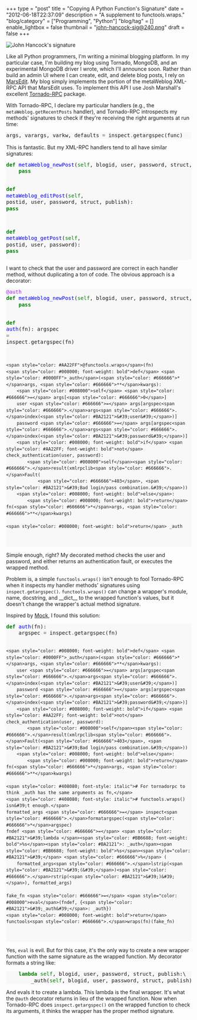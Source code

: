 +++
type = "post"
title = "Copying A Python Function's Signature"
date = "2012-06-18T22:37:09"
description = "A supplement to functools.wraps."
"blog/category" = ["Programming", "Python"]
"blog/tag" = []
enable_lightbox = false
thumbnail = "john-hancock-sig@240.png"
draft = false
+++

<p><img style="display:block; margin-left:auto; margin-right:auto;" src="john-hancock-sig.png" title="John Hancock's signature" /></p>
<p>Like all Python programmers, I'm writing a minimal blogging platform. In
my particular case, I'm building my blog using Tornado, MongoDB, and an
experimental MongoDB driver I wrote, which I'll announce soon. Rather
than build an admin UI where I can create, edit, and delete blog posts,
I rely on <a href="http://www.red-sweater.com/marsedit/">MarsEdit</a>. My blog
simply implements the portion of the metaWeblog XML-RPC API that
MarsEdit uses. To implement this API I use Josh Marshall's excellent
<a href="https://github.com/joshmarshall/tornadorpc">Tornado-RPC</a> package.</p>
<p>With Tornado-RPC, I declare my particular handlers (e.g., the
<code>metaWeblog.getRecentPosts</code> handler), and Tornado-RPC introspects my
methods' signatures to check if they're receiving the right arguments at
run time:</p>
<div class="codehilite" style="background: #f8f8f8"><pre style="line-height: 125%">args, varargs, varkw, defaults <span style="color: #666666">=</span> inspect<span style="color: #666666">.</span>getargspec(func)
</pre></div>


<p>This is fantastic. But my XML-RPC handlers tend to all have similar
signatures:</p>
<div class="codehilite" style="background: #f8f8f8"><pre style="line-height: 125%"><span style="color: #008000; font-weight: bold">def</span> <span style="color: #0000FF">metaWeblog_newPost</span>(<span style="color: #008000">self</span>, blogid, user, password, struct, publish):
    <span style="color: #008000; font-weight: bold">pass</span>

<span style="color: #008000; font-weight: bold">def</span> <span style="color: #0000FF">metaWeblog_editPost</span>(<span style="color: #008000">self</span>, postid, user, password, struct, publish):
    <span style="color: #008000; font-weight: bold">pass</span>

<span style="color: #008000; font-weight: bold">def</span> <span style="color: #0000FF">metaWeblog_getPost</span>(<span style="color: #008000">self</span>, postid, user, password):
    <span style="color: #008000; font-weight: bold">pass</span>
</pre></div>


<p>I want to check that the user and password are correct in each handler
method, without duplicating a ton of code. The obvious approach is a
decorator:</p>
<div class="codehilite" style="background: #f8f8f8"><pre style="line-height: 125%"><span style="color: #AA22FF">@auth</span>
<span style="color: #008000; font-weight: bold">def</span> <span style="color: #0000FF">metaWeblog_newPost</span>(<span style="color: #008000">self</span>, blogid, user, password, struct, publish):
    <span style="color: #008000; font-weight: bold">pass</span>

<span style="color: #008000; font-weight: bold">def</span> <span style="color: #0000FF">auth</span>(fn):
    argspec <span style="color: #666666">=</span> inspect<span style="color: #666666">.</span>getargspec(fn)

    <span style="color: #AA22FF">@functools.wraps</span>(fn)
    <span style="color: #008000; font-weight: bold">def</span> <span style="color: #0000FF">_auth</span>(<span style="color: #666666">*</span>args, <span style="color: #666666">**</span>kwargs):
        <span style="color: #008000">self</span> <span style="color: #666666">=</span> args[<span style="color: #666666">0</span>]
        user <span style="color: #666666">=</span> args[argspec<span style="color: #666666">.</span>args<span style="color: #666666">.</span>index(<span style="color: #BA2121">&#39;user&#39;</span>)]
        password <span style="color: #666666">=</span> args[argspec<span style="color: #666666">.</span>args<span style="color: #666666">.</span>index(<span style="color: #BA2121">&#39;password&#39;</span>)]
        <span style="color: #008000; font-weight: bold">if</span> <span style="color: #AA22FF; font-weight: bold">not</span> check_authentication(user, password):
            <span style="color: #008000">self</span><span style="color: #666666">.</span>result(xmlrpclib<span style="color: #666666">.</span>Fault(
                <span style="color: #666666">403</span>, <span style="color: #BA2121">&#39;Bad login/pass combination.&#39;</span>))
        <span style="color: #008000; font-weight: bold">else</span>:
            <span style="color: #008000; font-weight: bold">return</span> fn(<span style="color: #666666">*</span>args, <span style="color: #666666">**</span>kwargs)

    <span style="color: #008000; font-weight: bold">return</span> _auth
</pre></div>


<p>Simple enough, right? My decorated method checks the user and password,
and either returns an authentication fault, or executes the wrapped
method.</p>
<p>Problem is, a simple <code>functools.wraps()</code> isn't enough to fool
Tornado-RPC when it inspects my handler methods' signatures using
<code>inspect.getargspec()</code>. <code>functools.wraps()</code> can change a wrapper's
module, name, docstring, and __dict__ to the wrapped function's
values, but it doesn't change the wrapper's actual method signature.</p>
<p>Inspired by <a href="http://www.voidspace.org.uk/python/mock/">Mock</a>, I found
this solution:</p>
<div class="codehilite" style="background: #f8f8f8"><pre style="line-height: 125%"><span style="color: #008000; font-weight: bold">def</span> <span style="color: #0000FF">auth</span>(fn):
    argspec <span style="color: #666666">=</span> inspect<span style="color: #666666">.</span>getargspec(fn)

    <span style="color: #008000; font-weight: bold">def</span> <span style="color: #0000FF">_auth</span>(<span style="color: #666666">*</span>args, <span style="color: #666666">**</span>kwargs):
        user <span style="color: #666666">=</span> args[argspec<span style="color: #666666">.</span>args<span style="color: #666666">.</span>index(<span style="color: #BA2121">&#39;user&#39;</span>)]
        password <span style="color: #666666">=</span> args[argspec<span style="color: #666666">.</span>args<span style="color: #666666">.</span>index(<span style="color: #BA2121">&#39;password&#39;</span>)]
        <span style="color: #008000; font-weight: bold">if</span> <span style="color: #AA22FF; font-weight: bold">not</span> check_authentication(user, password):
            <span style="color: #008000">self</span><span style="color: #666666">.</span>result(xmlrpclib<span style="color: #666666">.</span>Fault(<span style="color: #666666">403</span>, <span style="color: #BA2121">&#39;Bad login/pass combination.&#39;</span>))
        <span style="color: #008000; font-weight: bold">else</span>:
            <span style="color: #008000; font-weight: bold">return</span> fn(<span style="color: #666666">*</span>args, <span style="color: #666666">**</span>kwargs)

    <span style="color: #408080; font-style: italic"># For tornadorpc to think _auth has the same arguments as fn,</span>
    <span style="color: #408080; font-style: italic"># functools.wraps() isn&#39;t enough.</span>
    formatted_args <span style="color: #666666">=</span> inspect<span style="color: #666666">.</span>formatargspec(<span style="color: #666666">*</span>argspec)
    fndef <span style="color: #666666">=</span> <span style="color: #BA2121">&#39;lambda </span><span style="color: #BB6688; font-weight: bold">%s</span><span style="color: #BA2121">: _auth</span><span style="color: #BB6688; font-weight: bold">%s</span><span style="color: #BA2121">&#39;</span> <span style="color: #666666">%</span> (
        formatted_args<span style="color: #666666">.</span>lstrip(<span style="color: #BA2121">&#39;(&#39;</span>)<span style="color: #666666">.</span>rstrip(<span style="color: #BA2121">&#39;)&#39;</span>), formatted_args)

    fake_fn <span style="color: #666666">=</span> <span style="color: #008000">eval</span>(fndef, {<span style="color: #BA2121">&#39;_auth&#39;</span>: _auth})
    <span style="color: #008000; font-weight: bold">return</span> functools<span style="color: #666666">.</span>wraps(fn)(fake_fn)
</pre></div>


<p>Yes, <code>eval</code> is evil. But for this case, it's the only way to create a
new wrapper function with the same signature as the wrapped function. My
decorator formats a string like:</p>
<div class="codehilite" style="background: #f8f8f8"><pre style="line-height: 125%">    <span style="color: #008000; font-weight: bold">lambda</span> <span style="color: #008000">self</span>, blogid, user, password, struct, publish:\
        _auth(<span style="color: #008000">self</span>, blogid, user, password, struct, publish)
</pre></div>


<p>And evals it to create a lambda. This lambda is the final wrapper. It's
what the <code>@auth</code> decorator returns in lieu of the wrapped function. Now
when Tornado-RPC does <code>inspect.getargspec()</code> on the wrapped function to
check its arguments, it thinks the wrapper has the proper method
signature.</p>
    